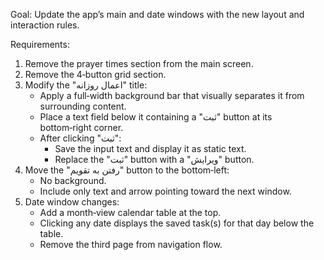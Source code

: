 Goal:
Update the app’s main and date windows with the new layout and interaction rules.

Requirements:
1. Remove the prayer times section from the main screen.
2. Remove the 4‑button grid section.
3. Modify the "اعمال روزانه" title:
   - Apply a full‑width background bar that visually separates it from surrounding content.
   - Place a text field below it containing a "ثبت" button at its bottom‑right corner.
   - After clicking "ثبت":
     * Save the input text and display it as static text.
     * Replace the "ثبت" button with a "ویرایش" button.
4. Move the "رفتن به تقویم" button to the bottom‑left:
   - No background.
   - Include only text and arrow pointing toward the next window.
5. Date window changes:
   - Add a month‑view calendar table at the top.
   - Clicking any date displays the saved task(s) for that day below the table.
   - Remove the third page from navigation flow.